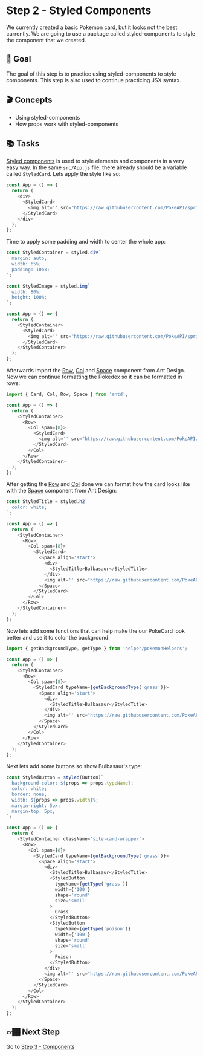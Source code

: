 # Step 2 - Styled Components

We currently created a basic Pokemon card, but it looks not the best currently. We are going to use a package called styled-components to style the component that we created.

## 🥇 Goal

The goal of this step is to practice using styled-components to style components. This step is also used to continue practicing JSX syntax.

## 🎬 Concepts

- Using styled-components
- How props work with styled-components

## 📚 Tasks

[Styled components](https://styled-components.com/) is used to style elements and components in a very easy way. In the same `src/App.js` file, there already should be a variable called `StyledCard`. Lets apply the style like so:

```javascript
const App = () => {
  return (
    <div>
      <StyledCard>
        <img alt='' src="https://raw.githubusercontent.com/PokeAPI/sprites/master/sprites/pokemon/1.png" />
      </StyledCard>
    </div>
  );
};
```

Time to apply some padding and width to center the whole app:

```javascript
const StyledContainer = styled.div`
  margin: auto;
  width: 65%;
  padding: 10px;
`;

const StyledImage = styled.img`
  width: 80%;
  height: 100%;
`;

const App = () => {
  return (
    <StyledContainer>
      <StyledCard>
        <img alt='' src="https://raw.githubusercontent.com/PokeAPI/sprites/master/sprites/pokemon/1.png" />
      </StyledCard>
    </StyledContainer>
  );
};
```

Afterwards import the [Row](https://ant.design/components/grid/), [Col](https://ant.design/components/grid/) and [Space](https://ant.design/components/space/) component from Ant Design. Now we can continue formatting the Pokedex so it can be formatted in rows:

```javascript
import { Card, Col, Row, Space } from 'antd';

const App = () => {
  return (
    <StyledContainer>
      <Row>
        <Col span={8}>
          <StyledCard>
            <img alt='' src="https://raw.githubusercontent.com/PokeAPI/sprites/master/sprites/pokemon/1.png" />
          </StyledCard>
        </Col>
      </Row>
    </StyledContainer>
  );
};
```

After getting the [Row](https://ant.design/components/grid/) and [Col](https://ant.design/components/grid/) done we can format how the card looks like with the [Space](https://ant.design/components/space/) component from Ant Design:

```javascript
const StyledTitle = styled.h2`
  color: white;
`;

const App = () => {
  return (
    <StyledContainer>
      <Row>
        <Col span={8}>
          <StyledCard>
            <Space align='start'>
              <div>
                <StyledTitle>Bulbasaur</StyledTitle>
              </div>
              <img alt='' src="https://raw.githubusercontent.com/PokeAPI/sprites/master/sprites/pokemon/1.png" />
            </Space>
          </StyledCard>
        </Col>
      </Row>
    </StyledContainer>
  );
};
```

Now lets add some functions that can help make the our PokeCard look better and use it to color the background:

```javascript
import { getBackgroundType, getType } from 'helper/pokemonHelpers';

const App = () => {
  return (
    <StyledContainer>
      <Row>
        <Col span={8}>
          <StyledCard typeName={getBackgroundType('grass')}>
            <Space align='start'>
              <div>
                <StyledTitle>Bulbasaur</StyledTitle>
              </div>
              <img alt='' src="https://raw.githubusercontent.com/PokeAPI/sprites/master/sprites/pokemon/1.png" />
            </Space>
          </StyledCard>
        </Col>
      </Row>
    </StyledContainer>
  );
};
```

Next lets add some buttons so show Bulbasaur's type:

```javascript
const StyledButton = styled(Button)`
  background-color: ${props => props.typeName};
  color: white;
  border: none;
  width: ${props => props.width}%;
  margin-right: 5px;
  margin-top: 5px;
`;

const App = () => {
  return (
    <StyledContainer className='site-card-wrapper'>
      <Row>
        <Col span={8}>
          <StyledCard typeName={getBackgroundType('grass')}>
            <Space align='start'>
              <div>
                <StyledTitle>Bulbasaur</StyledTitle>
                <StyledButton
                  typeName={getType('grass')}
                  width={'100'}
                  shape='round'
                  size='small'
                >
                  Grass
                </StyledButton>
                <StyledButton
                  typeName={getType('poison')}
                  width={'100'}
                  shape='round'
                  size='small'
                >
                  Poison
                </StyledButton>
              </div>
              <img alt='' src="https://raw.githubusercontent.com/PokeAPI/sprites/master/sprites/pokemon/1.png" />
            </Space>
          </StyledCard>
        </Col>
      </Row>
    </StyledContainer>
  );
};
```

## 👉🏾 Next Step

Go to [Step 3 - Components](https://github.com/wongband/react-pokedex-workshop/blob/master/steps/Step-3.md)
